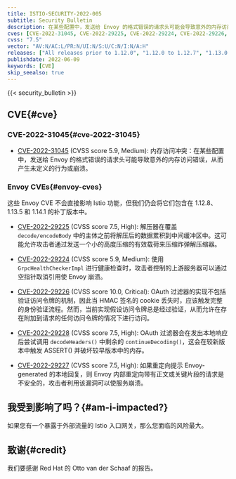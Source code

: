 ```yaml
---
title: ISTIO-SECURITY-2022-005
subtitle: Security Bulletin
description: 在某些配置中，发送给 Envoy 的格式错误的请求头可能会导致意外的内存访问冲突，从而产生未定义的行为或崩溃。
cves: [CVE-2022-31045, CVE-2022-29225, CVE-2022-29224, CVE-2022-29226, CVE-2022-29228, CVE-2022-29227]
cvss: "7.5"
vector: "AV:N/AC:L/PR:N/UI:N/S:U/C:N/I:N/A:H"
releases: ["All releases prior to 1.12.0", "1.12.0 to 1.12.7", "1.13.0 to 1.13.4", "1.14.0"]
publishdate: 2022-06-09
keywords: [CVE]
skip_seealso: true
---
```


{{< security_bulletin >}}

## CVE{#cve}

### CVE-2022-31045{#cve-2022-31045}

- [CVE-2022-31045](https://github.com/istio/istio/security/advisories/GHSA-xwx5-5c9g-x68x) (CVSS score 5.9, Medium): 内存访问冲突：在某些配置中，发送给 Envoy 的格式错误的请求头可能导致意外的内存访问错误，从而产生未定义的行为或崩溃。

### Envoy CVEs{#envoy-cves}

这些 Envoy CVE 不会直接影响 Istio 功能，但我们仍会将它们包含在 1.12.8、1.13.5 和 1.14.1 的补丁版本中。

- [CVE-2022-29225](https://github.com/envoyproxy/envoy/security/advisories/GHSA-75hv-2jjj-89hh) (CVSS score 7.5, High): 解压器在覆盖 `decode/encodeBody` 中的主体之前将解压后的数据累积到中间缓冲区中。这可能允许攻击者通过发送一个小的高度压缩的有效载荷来压缩炸弹解压缩器。

- [CVE-2022-29224](https://github.com/envoyproxy/envoy/security/advisories/GHSA-m4j9-86g3-8f49) (CVSS score 5.9, Medium): 使用 `GrpcHealthCheckerImpl` 进行健康检查时，攻击者控制的上游服务器可以通过空指针取消引用使 Envoy 崩溃。

- [CVE-2022-29226](https://github.com/envoyproxy/envoy/security/advisories/GHSA-h45c-2f94-prxh) (CVSS score 10.0, Critical): OAuth 过滤器的实现不包括验证访问令牌的机制，因此当 HMAC 签名的 cookie 丢失时，应该触发完整的身份验证流程。然而，当前实现假设访问令牌总是经过验证，从而允许在存在附加到请求的任何访问令牌的情况下进行访问。

- [CVE-2022-29228](https://github.com/envoyproxy/envoy/security/advisories/GHSA-rww6-8h7g-8jf6) (CVSS score 7.5, High): OAuth 过滤器会在发出本地响应后尝试调用 `decodeHeaders()` 中剩余的 `continueDecoding()`，这会在较新版本中触发 ASSERT() 并破坏较早版本中的内存。

- [CVE-2022-29227](https://github.com/envoyproxy/envoy/security/advisories/GHSA-rm2p-qvf6-pvr6) (CVSS score 7.5, High): 如果重定向提示 Envoy-generated 的本地回复，则 Envoy 内部重定向带有正文或关键片段的请求是不安全的，攻击者利用该漏洞可以使服务崩溃。

## 我受到影响了吗？{#am-i-impacted?}

如果您有一个暴露于外部流量的 Istio 入口网关，那么您面临的风险最大。

## 致谢{#credit}

我们要感谢 Red Hat 的 Otto van der Schaaf 的报告。
